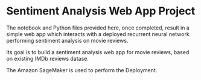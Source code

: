 # Sentiment Analysis Web App Project

The notebook and Python files provided here, once completed, result in a simple web app which interacts with a deployed recurrent neural network performing sentiment analysis on movie reviews. 

Its goal is to build a sentiment analysis web app for movie reviews, based on existing IMDb reviews datase.

The Amazon SageMaker is used to perform the Deployment. 

